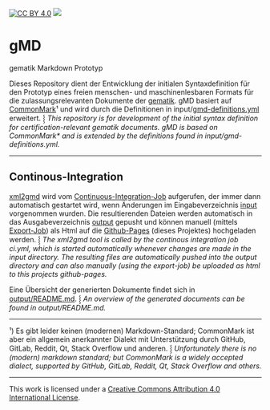 [![CC BY 4.0][cc-by-shield]][cc-by]
[![][ci-badge]][ci-job]

# gMD

gematik Markdown Prototyp

Dieses Repository dient der Entwicklung der initialen Syntaxdefinition für den Prototyp eines freien menschen- und maschinenlesbaren Formats für die zulassungsrelevanten Dokumente der [gematik]. gMD basiert auf [CommonMark]¹ und wird durch die Definitionen in input/[gmd-definitions.yml] erweitert. ⸾ _This repository is for development of the initial syntax definition for certification-relevant gematik documents. gMD is based on CommonMark* and is extended by the definitions found in input/gmd-definitions.yml._

---

## Continous-Integration

[xml2gmd] wird vom [Continuous-Integration-Job] aufgerufen, der immer dann automatisch gestartet wird, wenn Änderungen im Eingabeverzeichnis [input] vorgenommen wurden. Die resultierenden Dateien werden automatisch in das Ausgabeverzeichnis [output] gepusht und können manuell (mittels [Export-Job]) als Html auf die [Github-Pages] (dieses Projektes) hochgeladen werden. ⸾ _The xml2gmd tool is called by the continous integration job ci.yml, which is started automatically whenever changes are made in the input directory. The resulting files are automatically pushed into the output directory and can also manually (using the export-job) be uploaded as html to this projects github-pages._

Eine Übersicht der generierten Dokumente findet sich in [output/README.md]. ⸾ _An overview of the generated documents can be found in output/README.md._

---

¹) Es gibt leider keinen (modernen) Markdown-Standard; CommonMark ist aber ein allgemein anerkannter Dialekt mit Unterstützung durch GitHub, GitLab, Reddit, Qt, Stack Overflow und anderen. ⸾ _Unfortunately there is no (modern) markdown standard; but CommonMark is a widely accepted dialect, supported by GitHub, GitLab, Reddit, Qt, Stack Overflow and others._

---

This work is licensed under a [Creative Commons Attribution 4.0 International License][cc-by].

<!------------------------- links ------------------------->

[input]: input
[output]: output
[output/README.md]: output/README.md
[gematik]: https://www.gematik.de
[commonmark]: https://commonmark.org
[gmd-definitions.yml]: input/gmd-definitions.yml
[xml2gmd]: https://github.com/volkerdoerr/gmd/releases/tag/wip
[continuous-integration-job]: https://github.com/volkerdoerr/gmd/actions/workflows/continous-integration.yml
[ci-badge]: https://github.com/volkerdoerr/gmd/actions/workflows/continous-integration.yml/badge.svg
[ci-job]: https://github.com/volkerdoerr/gmd/actions/workflows/continous-integration.yml
[export-job]: https://github.com/volkerdoerr/gmd/actions/workflows/export-to-github-pages.yml
[github-pages]: https://volkerdoerr.github.io/gmd/
[cc-by]: http://creativecommons.org/licenses/by/4.0/
[cc-by-image]: https://i.creativecommons.org/l/by/4.0/88x31.png
[cc-by-shield]: https://img.shields.io/badge/License-CC%20BY%204.0-lightgrey.svg
